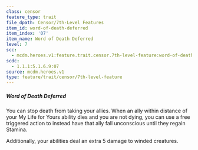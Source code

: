 ```yaml
---
class: censor
feature_type: trait
file_dpath: Censor/7th-Level Features
item_id: word-of-death-deferred
item_index: '07'
item_name: Word of Death Deferred
level: 7
scc:
  - mcdm.heroes.v1:feature.trait.censor.7th-level-feature:word-of-death-deferred
scdc:
  - 1.1.1:5.1.6.9:07
source: mcdm.heroes.v1
type: feature/trait/censor/7th-level-feature
---
```


##### Word of Death Deferred

You can stop death from taking your allies. When an ally within distance of your My Life for Yours ability dies and you are not dying, you can use a free triggered action to instead have that ally fall unconscious until they regain Stamina.

Additionally, your abilities deal an extra 5 damage to winded creatures.
